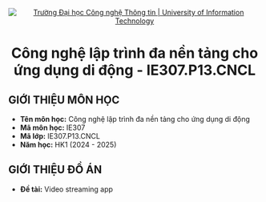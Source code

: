 <p align="center">
  <a href="https://www.uit.edu.vn/" title="Trường Đại học Công nghệ Thông tin" style="border: none;">
    <img src="https://i.imgur.com/WmMnSRt.png" alt="Trường Đại học Công nghệ Thông tin | University of Information Technology">
  </a>
</p>

<h1 align="center"><b>Công nghệ lập trình đa nền tảng cho ứng dụng di động - IE307.P13.CNCL</b></h1>

## GIỚI THIỆU MÔN HỌC

-   **Tên môn học:** Công nghệ lập trình đa nền tảng cho ứng dụng di động
-   **Mã môn học:** IE307
-   **Mã lớp:** IE307.P13.CNCL
-   **Năm học:** HK1 (2024 - 2025)

## GIỚI THIỆU ĐỒ ÁN

-   **Đề tài:** Video streaming app
